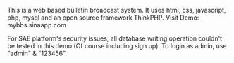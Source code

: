 This is a web based bulletin broadcast system.
It uses html, css, javascript, php, mysql and an open source framework ThinkPHP.
Visit Demo:
mybbs.sinaapp.com

For SAE platform's security issues, all database writing operation couldn't be tested in this demo (Of course including sign up). To login as admin, use "admin" & "123456".
